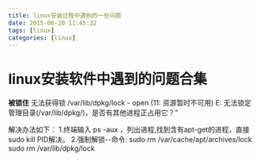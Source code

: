 ```yaml
---
title: linux安装过程中遇到的一些问题
date: 2015-06-20 11:45:32
tags: [linux]
categories: [linux]
---
```


# linux安装软件中遇到的问题合集

**被锁住**
无法获得锁 /var/lib/dpkg/lock - open (11: 资源暂时不可用) 
E: 无法锁定管理目录(/var/lib/dpkg/)，是否有其他进程正占用它？”

解决办法如下：
1.终端输入 ps  -aux ，列出进程,找到含有apt-get的进程，直接sudo kill PID解决。
2.强制解锁--命令:
sudo rm /var/cache/apt/archives/lock
sudo rm /var/lib/dpkg/lock